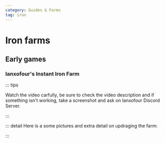 ```yaml
---
category: Guides & Farms
tag: iron
---
```


# Iron farms

## Early games

### Ianxofour's Instant Iron Farm

<YouTube id="0JJPfz5dg20" />

::: tips

Watch the video carfully, be sure to check the video description and if something isn't working, take a screenshot and ask on Ianxofour Discord Server.

:::

::: detail Here is a some pictures and extra detail on updraging the farm:



:::

